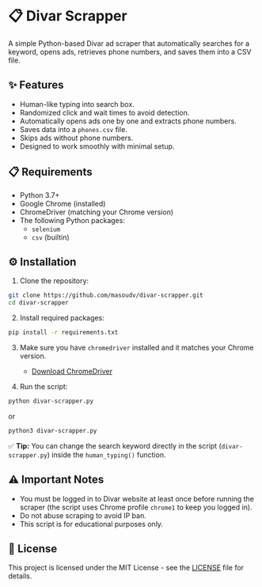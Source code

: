 # 📋 Divar Scrapper 

A simple Python-based Divar ad scraper that automatically searches for a keyword, opens ads, retrieves phone numbers, and saves them into a CSV file.

## ✨ Features
- Human-like typing into search box.
- Randomized click and wait times to avoid detection.
- Automatically opens ads one by one and extracts phone numbers.
- Saves data into a `phones.csv` file.
- Skips ads without phone numbers.
- Designed to work smoothly with minimal setup.

## 📋 Requirements
- Python 3.7+
- Google Chrome (installed)
- ChromeDriver (matching your Chrome version)
- The following Python packages:
  - `selenium`
  - `csv` (builtin)

## ⚙️ Installation

1. Clone the repository:

```bash
git clone https://github.com/masoudv/divar-scrapper.git
cd divar-scrapper
```

2. Install required packages:

```bash
pip install -r requirements.txt
```

3. Make sure you have `chromedriver` installed and it matches your Chrome version.
   - [Download ChromeDriver](https://sites.google.com/a/chromium.org/chromedriver/)

4. Run the script:

```bash
python divar-scrapper.py
```

or

```bash
python3 divar-scrapper.py
```

✅ **Tip:** You can change the search keyword directly in the script (`divar-scrapper.py`) inside the `human_typing()` function.

## ⚠️ Important Notes
- You must be logged in to Divar website at least once before running the scraper (the script uses Chrome profile `chrome1` to keep you logged in).
- Do not abuse scraping to avoid IP ban.
- This script is for educational purposes only.

## 📄 License
This project is licensed under the MIT License - see the [LICENSE](LICENSE) file for details.

